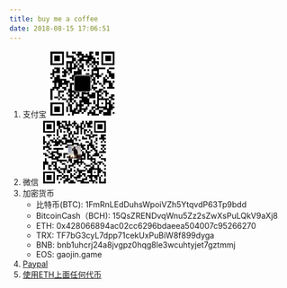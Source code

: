 ```yaml
---
title: buy me a coffee
date: 2018-08-15 17:06:51
---
```


1. 支付宝
    ![](index/0.jpg)
2. 微信
    ![](index/1.jpg)
3. 加密货币
    - 比特币(BTC): 1FmRnLEdDuhsWpoiVZh5YtqvdP63Tp9bdd
    - BitcoinCash（BCH): 15QsZRENDvqWnu5Zz2sZwXsPuLQkV9aXj8
    - ETH: 0x428066894ac02cc6296bdaeea504007c95266270
    - TRX: TF7bG3cyL7dpp71cekUxPuBiW8f899dyga
    - BNB: bnb1uhcrj24a8jvgpz0hqg8le3wcuhtyjet7gztmmj
    - EOS: gaojin.game
4. [Paypal](https://www.paypal.me/igaojin)
5. [使用ETH上面任何代币](https://stablepay.io/checkout?data=U2FsdGVkX1%2BPq1VmaMqBMYRFBC11mIM0OgB58r0%2Bur%2FkgXE38ZPyTE5oAT6C16Q0US%2BFllzVHj85yFaHacMjow4OTj9IDtr5CSGwgeQKI2sae%2BTXRbT8dh%2BhL2IdHg6Q2KRMt2kazLI9Stn1uisT1jL2psN1bp39n8d%2Fs64pNLuYp%2FWTi2SKmpZaFv5m7Vz6%2FRPRtCZ8t6%2B%2FErSi12OIjQ1WUnq7PWFFFEDBVWQa5CR1mrmD%2B1GQOZfRr6D7e6SqgH90IUQjq1afwSgEVBSQ0yYQhnl1%2B%2FLFJecp001C13wBYHillVB4RqC6g7fklqe%2FcrPgJWrAgzLtlI48NleMvGCUjprC7%2BizWnC2VUQkEg8WnIgZA37q%2FpeQUw4AxaMLFK%2F5w9zPB9keREbsFCBHkVytOyO%2FHYqlTMO1akZZchY%3D)